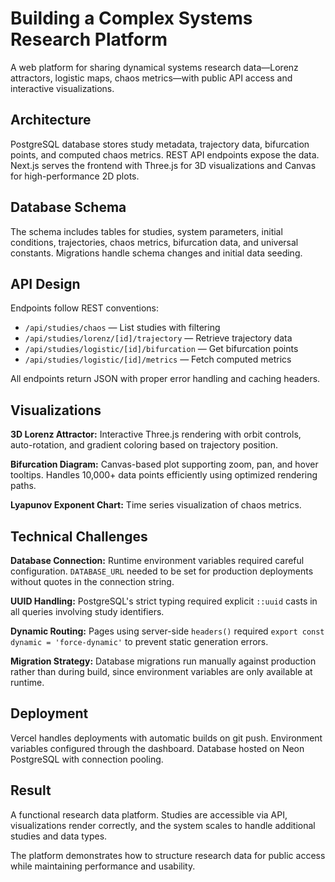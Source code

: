 # Building a Complex Systems Research Platform

A web platform for sharing dynamical systems research data—Lorenz attractors, logistic maps, chaos metrics—with public API access and interactive visualizations.

## Architecture

PostgreSQL database stores study metadata, trajectory data, bifurcation points, and computed chaos metrics. REST API endpoints expose the data. Next.js serves the frontend with Three.js for 3D visualizations and Canvas for high-performance 2D plots.

## Database Schema

The schema includes tables for studies, system parameters, initial conditions, trajectories, chaos metrics, bifurcation data, and universal constants. Migrations handle schema changes and initial data seeding.

## API Design

Endpoints follow REST conventions:
- `/api/studies/chaos` — List studies with filtering
- `/api/studies/lorenz/[id]/trajectory` — Retrieve trajectory data
- `/api/studies/logistic/[id]/bifurcation` — Get bifurcation points
- `/api/studies/logistic/[id]/metrics` — Fetch computed metrics

All endpoints return JSON with proper error handling and caching headers.

## Visualizations

**3D Lorenz Attractor:** Interactive Three.js rendering with orbit controls, auto-rotation, and gradient coloring based on trajectory position.

**Bifurcation Diagram:** Canvas-based plot supporting zoom, pan, and hover tooltips. Handles 10,000+ data points efficiently using optimized rendering paths.

**Lyapunov Exponent Chart:** Time series visualization of chaos metrics.

## Technical Challenges

**Database Connection:** Runtime environment variables required careful configuration. `DATABASE_URL` needed to be set for production deployments without quotes in the connection string.

**UUID Handling:** PostgreSQL's strict typing required explicit `::uuid` casts in all queries involving study identifiers.

**Dynamic Routing:** Pages using server-side `headers()` required `export const dynamic = 'force-dynamic'` to prevent static generation errors.

**Migration Strategy:** Database migrations run manually against production rather than during build, since environment variables are only available at runtime.

## Deployment

Vercel handles deployments with automatic builds on git push. Environment variables configured through the dashboard. Database hosted on Neon PostgreSQL with connection pooling.

## Result

A functional research data platform. Studies are accessible via API, visualizations render correctly, and the system scales to handle additional studies and data types.

The platform demonstrates how to structure research data for public access while maintaining performance and usability.



